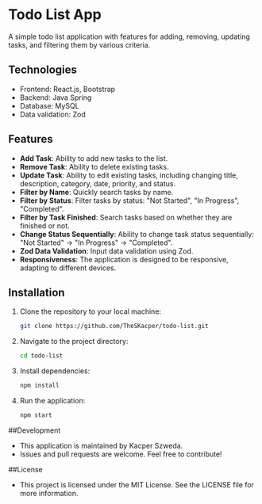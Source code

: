 # Todo List App

A simple todo list application with features for adding, removing, updating tasks, and filtering them by various criteria.

## Technologies

- Frontend: React.js, Bootstrap
- Backend: Java Spring
- Database: MySQL
- Data validation: Zod

## Features

- **Add Task**: Ability to add new tasks to the list.
- **Remove Task**: Ability to delete existing tasks.
- **Update Task**: Ability to edit existing tasks, including changing title, description, category, date, priority, and status.
- **Filter by Name**: Quickly search tasks by name.
- **Filter by Status**: Filter tasks by status: "Not Started", "In Progress", "Completed".
- **Filter by Task Finished**: Search tasks based on whether they are finished or not.
- **Change Status Sequentially**: Ability to change task status sequentially: "Not Started" -> "In Progress" -> "Completed".
- **Zod Data Validation**: Input data validation using Zod.
- **Responsiveness**: The application is designed to be responsive, adapting to different devices.

## Installation

1. Clone the repository to your local machine:

   ```bash
   git clone https://github.com/TheSKacper/todo-list.git

2. Navigate to the project directory:
   
   ```bash
   cd todo-list

4. Install dependencies:
   
   ```bash
   npm install

6. Run the application:

   ```bash
   npm start

##Development

- This application is maintained by Kacper Szweda.
- Issues and pull requests are welcome. Feel free to contribute!

##License

- This project is licensed under the MIT License. See the LICENSE file for more information.
